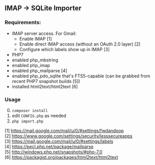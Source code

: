 ## IMAP -> SQLite Importer

### Requirements:

- IMAP server access. For Gmail:
	- Enable IMAP [1]
	- Enable direct IMAP access (without an OAuth 2.0 layer) [2]
	- Configure which labels show up in IMAP [3]
- PHP7
- enabled php_mbstring
- enabled php_imap
- enabled php_mailparse [4]
- enabled php_pdo_sqlite that's FTS5-capable (can be grabbed from recent PHP7 snapshot builds [5])
- installed html2text/html2text [6]


### Usage

0. `composer install`
0. edit `CONFIG.php` as needed
0. `php import.php`


[1] https://mail.google.com/mail/u/0/#settings/fwdandpop  
[2] https://www.google.com/settings/security/lesssecureapps  
[3] https://mail.google.com/mail/u/0/#settings/labels  
[4] https://pecl.php.net/package/mailparse  
[5] http://windows.php.net/snapshots/#php-7.0  
[6] https://packagist.org/packages/html2text/html2text  